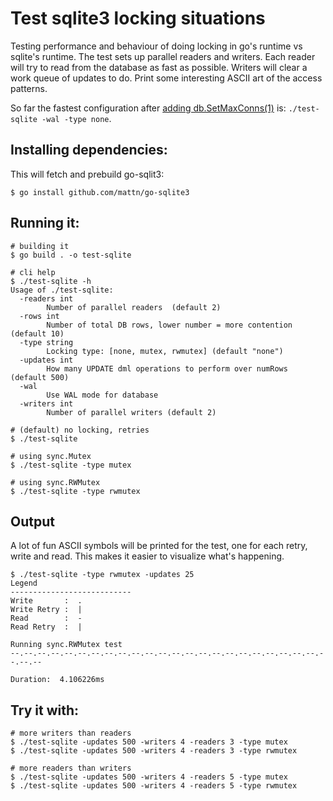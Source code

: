 # Test sqlite3 locking situations

Testing performance and behaviour of doing locking in go's runtime vs sqlite's runtime.
The test sets up parallel readers and writers.  Each reader will try to read from the database as
fast as possible.  Writers will clear a work queue of updates to do.  Print some interesting
ASCII art of the access patterns.

So far the fastest configuration after [adding db.SetMaxConns(1)](https://github.com/mostlygeek/go-sqlite3-locking/commit/f35ab6ca464b0fe0b3e2a71e76037bf9ebc551ee) is: `./test-sqlite -wal -type none`.  

## Installing dependencies:

This will fetch and prebuild go-sqlit3:

`$ go install github.com/mattn/go-sqlite3`


## Running it:

```
# building it
$ go build . -o test-sqlite

# cli help
$ ./test-sqlite -h
Usage of ./test-sqlite:
  -readers int
        Number of parallel readers  (default 2)
  -rows int
        Number of total DB rows, lower number = more contention (default 10)
  -type string
        Locking type: [none, mutex, rwmutex] (default "none")
  -updates int
        How many UPDATE dml operations to perform over numRows (default 500)
  -wal
        Use WAL mode for database
  -writers int
        Number of parallel writers (default 2)

# (default) no locking, retries
$ ./test-sqlite

# using sync.Mutex
$ ./test-sqlite -type mutex

# using sync.RWMutex
$ ./test-sqlite -type rwmutex
```

## Output

A lot of fun ASCII symbols will be printed for the test, one for each retry, write and read.  This makes it easier to visualize what's happening.

```
$ ./test-sqlite -type rwmutex -updates 25
Legend
---------------------------
Write       :  .
Write Retry :  |
Read        :  -
Read Retry  :  |

Running sync.RWMutex test
--.--.--.--.--.--.--.--.--.--.--.--.--.--.--.--.--.--.--.--.--.--.--.--.--.--

Duration:  4.106226ms
```

## Try it with:

```
# more writers than readers
$ ./test-sqlite -updates 500 -writers 4 -readers 3 -type mutex
$ ./test-sqlite -updates 500 -writers 4 -readers 3 -type rwmutex

# more readers than writers
$ ./test-sqlite -updates 500 -writers 4 -readers 5 -type mutex
$ ./test-sqlite -updates 500 -writers 4 -readers 5 -type rwmutex
```
